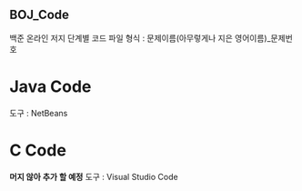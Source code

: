 ## BOJ_Code
백준 온라인 저지 단계별 코드 파일
형식 : 문제이름(아무렇게나 지은 영어이름)_문제번호

# Java Code
도구 : NetBeans

# C Code
**머지 않아 추가 할 예정** 
도구 : Visual Studio Code
